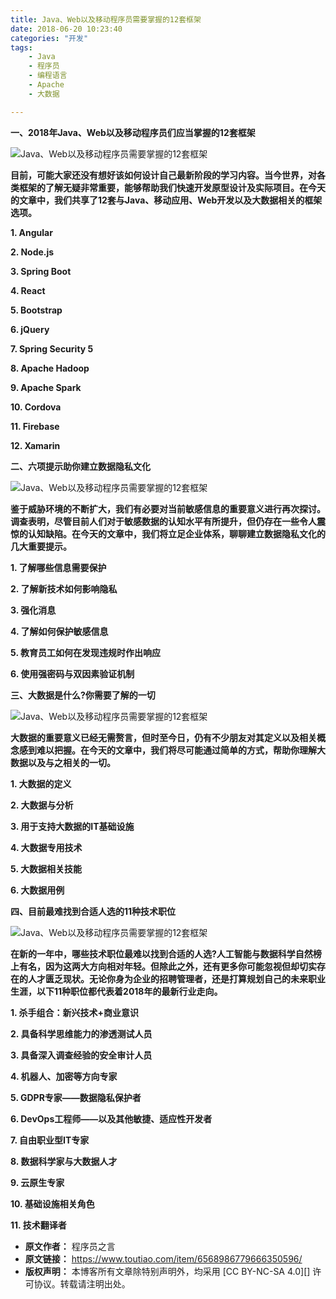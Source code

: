 ```yaml
---
title: Java、Web以及移动程序员需要掌握的12套框架
date: 2018-06-20 10:23:40
categories: "开发"
tags:
	- Java
	- 程序员
	- 编程语言
	- Apache
	- 大数据

---
```


**一、2018年Java、Web以及移动程序员们应当掌握的12套框架**

![Java、Web以及移动程序员需要掌握的12套框架][Java_Web_12]

**目前，可能大家还没有想好该如何设计自己最新阶段的学习内容。当今世界，对各类框架的了解无疑非常重要，能够帮助我们快速开发原型设计及实际项目。在今天的文章中，我们共享了12套与Java、移动应用、Web开发以及大数据相关的框架选项。**

**1. Angular**

**2. Node.js**

**3. Spring Boot**

**4. React**

**5. Bootstrap**

**6. jQuery**

**7. Spring Security 5**

**8. Apache Hadoop**

**9. Apache Spark**

**10. Cordova**

**11. Firebase**

**12. Xamarin**

**二、六项提示助你建立数据隐私文化**

![Java、Web以及移动程序员需要掌握的12套框架][Java_Web_12 1]

**鉴于威胁环境的不断扩大，我们有必要对当前敏感信息的重要意义进行再次探讨。调查表明，尽管目前人们对于敏感数据的认知水平有所提升，但仍存在一些令人震惊的认知缺陷。在今天的文章中，我们将立足企业体系，聊聊建立数据隐私文化的几大重要提示。**

**1. 了解哪些信息需要保护**

**2. 了解新技术如何影响隐私**

**3. 强化消息**

**4. 了解如何保护敏感信息**

**5. 教育员工如何在发现违规时作出响应**

**6. 使用强密码与双因素验证机制**

**三、大数据是什么?你需要了解的一切**

![Java、Web以及移动程序员需要掌握的12套框架][Java_Web_12 2]

**大数据的重要意义已经无需赘言，但时至今日，仍有不少朋友对其定义以及相关概念感到难以把握。在今天的文章中，我们将尽可能通过简单的方式，帮助你理解大数据以及与之相关的一切。**

**1. 大数据的定义**

**2. 大数据与分析**

**3. 用于支持大数据的IT基础设施**

**4. 大数据专用技术**

**5. 大数据相关技能**

**6. 大数据用例**

**四、目前最难找到合适人选的11种技术职位**

![Java、Web以及移动程序员需要掌握的12套框架][Java_Web_12 3]

**在新的一年中，哪些技术职位最难以找到合适的人选?人工智能与数据科学自然榜上有名，因为这两大方向相对年轻。但除此之外，还有更多你可能忽视但却切实存在的人才匮乏现状。无论你身为企业的招聘管理者，还是打算规划自己的未来职业生涯，以下11种职位都代表着2018年的最新行业走向。**

**1. 杀手组合：新兴技术+商业意识**

**2. 具备科学思维能力的渗透测试人员**

**3. 具备深入调查经验的安全审计人员**

**4. 机器人、加密等方向专家**

**5. GDPR专家——数据隐私保护者**

**6. DevOps工程师——以及其他敏捷、适应性开发者**

**7. 自由职业型IT专家**

**8. 数据科学家与大数据人才**

**9. 云原生专家**

**10. 基础设施相关角色**

**11. 技术翻译者**


[Java_Web_12]: /pro/os/crawler/3YU2-UVF6-V32Q.jpg
[Java_Web_12 1]: /pro/os/crawler/AVUM-326N-IJEQ.jpg
[Java_Web_12 2]: /pro/os/crawler/UNIM-MRRZ-AZ7J.jpg
[Java_Web_12 3]: /pro/os/crawler/BMEU-YQV6-FEVU.jpg
 *  **原文作者：** 程序员之言
 *  **原文链接：** https://www.toutiao.com/item/6568986779666350596/
 *  **版权声明：** 本博客所有文章除特别声明外，均采用 [CC BY-NC-SA 4.0][] 许可协议。转载请注明出处。